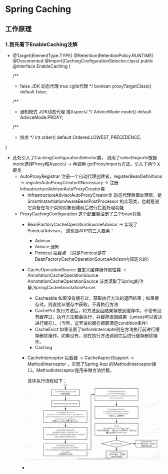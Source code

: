 # Spring Caching
## 工作原理

### 1.首先看下EnableCaching注解
- 
    @Target(ElementType.TYPE)
    @Retention(RetentionPolicy.RUNTIME)
    @Documented
    @Import(CachingConfigurationSelector.class)
    public @interface EnableCaching {

	/**
	 * false JDK 动态代理   true cglib代理
	 */
	boolean proxyTargetClass() default false;

	/**
	 * 通知模式 JDK动态代理 或AspectJ
	 */
	AdviceMode mode() default AdviceMode.PROXY;

	/**
	 * 排序
	 */
	int order() default Ordered.LOWEST_PRECEDENCE;

}

- 此处引入了CachingConfigurationSelector类， 
  调用了selectImports根据mode选择Proxy和AspectJ -> 再调用 getProxyImports方法，引入了两个关键类
  - AutoProxyRegistrar
    注册一个自动代理创建者，registerBeanDefinitions -> registerAutoProxyCreatorIfNecessary -> 注册 InfrastructureAdvisorAutoProxyCreator类
    - InfrastructureAdvisorAutoProxyCreator类 动态代理后置处理器，是 SmartInstantiationAwareBeanPostProcessor  的实现类，也就是说它具备在每个实例对象创建前后进行拦截处理功能    
  - ProxyCachingConfiguration
    这个配置类注册了三个bean对象 
    - BeanFactoryCacheOperationSourceAdvisor -> 实现了PointcutAdvisor， 这也是AOP的三大要素：
      - Advisor 
      - Advice 通知
      - Pointcut 拦截点 （只是Pointcut是在BeanFactoryCacheOperationSourceAdvisor内部定义的）
    - CacheOperationSource 自定义缓存操作属性类 -> AnnotationCacheOperationSource
      AnnotationCacheOperationSource 该类读取了Spring的注解,SpringCacheAnnotationParser
      - Cacheable  如果没有缓存过，获取执行方法的返回结果；如果缓存过，则直接从缓存中获取，不再执行方法
      - CachePut   执行方法后，将方法返回结果存放到缓存中。不管有没有缓存过，执行方法都会执行，并缓存返回结果（unless可以否决进行缓存）。（当然，这里说的缓存都要满足condition条件）
      - CacheEvict 如果设置了beforeIntercepte则在方法执行前进行缓存删除操作，如果没有，则在执行方法调用完后进行缓存删除操作。
      - Caching
    - CacheInterceptor 拦截器 -> CacheAspectSupport -> MethodInterceptor ，实现了Spring Aop 的MethodInterceptor接口，MethodInterceptor是用来做方法拦截，
        
       具体执行流程如下：
    ![img_3.png](img_3.png)
    - 
    


